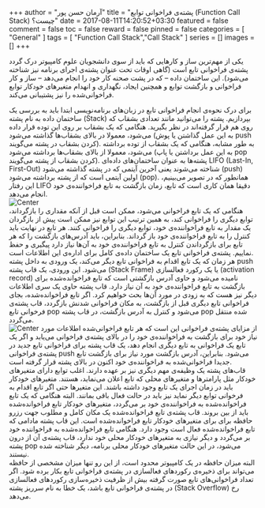 +++
author = "آرمان حسن پور"
title = "پشته‌ی فراخوانی توابع (Function Call Stack) چیست؟" 
date = 2017-08-11T14:20:52+03:30
featured = false
comment = false
toc = false
reward = false
pinned = false
categories = [
	"General"
]
tags = [
    "Function Call Stack","Call Stack"
]
series = []
images = []
+++

یکی از مهم‌ترین ساز و کارهایی که باید از سوی دانشجویان علوم کامپیوتر درک گردد پشته‌ی فراخوانی تابع است (گاهی اوقات تحت عنوان پشته‌ی اجرای برنامه نیز شناخته می‌شود). این ساختمان داده – که در پشت صحنه کار خود را انجام می‌دهد – ساز و کار فراخوانی و بازگشت توابع و همچنین ایجاد، نگهداری و انهدام متغیرهای خودکار توابع فراخوانی‌شده را نیز پشتیبانی می‌کند. 
<!--more-->

برای درک نحوه‌ی انجام فراخوانی تابع در زبان‌های برنامه‌نویسی ابتدا باید به بررسی یک ساختمان داده به نام پشته (Stack) بپردازیم. پشته را می‌توانید مانند تعدادی بشقاب که روی هم قرار گرفته‌اند در نظر بگیرید. هنگامی که یک بشقاب بر روی این توده قرار داده می‌شود، معمولا در بالای بشقاب‌ها گذاشته می‌شود (به این عمل گذاشتن یا پوش push کردن بشقاب در پشته می‌گویند). به طور مشابه، هنگامی که یک بشقاب از توده برداشته می‌شود، معمولا از بالای بشقاب‌ها برداشته می‌شود (به این عمل برداشتن یا پاپ pop کردن بشقاب از پشته می‌گویند). پشته‌ها به عنوان ساختمان‌های داده‌ای LIFO (Last-In, First-Out) شناخته می‌شوند یعنی آخرین آیتمی که در پشته گذاشته می‌شود (push) اولین آیتمی است که از پشته  برداشته می‌شود (pop). همانطور که در تصویر می‌بینیم، این رفتار LIFO دقیقا همان کاری است که تابع، زمان بازگشت به تابع فراخواننده‌ی خود انجام می‌دهد.
<br>
![Center](/call_stack_1.jpg#center)
<br>
هنگامی که یک تابع فراخوانی می‌شود، ممکن است قبل از آنکه مقداری را بازگرداند، توابع دیگری را فراخوانی کند، به همین ترتیب این توابع نیز ممکن است پیش از بازگردان یک مقدار به تابع فراخواننده‌ی خود، توابع دیگری را فراخوانی کنند. هر تابع در نهایت باید کنترل را به تابع فراخواننده‌ی خود باز گرداند. بنابراین، باید آدرس‌های بازگشت را که هر تابع برای بازگرداندن کنترل به تابع فراخواننده‌ی خود به آن‌ها نیاز دارد پیگیری و حفظ نماییم. پشته‌ی فراخوانی تابع یک ساختمان داده‌ی کامل برای اداره‌ی این اطلاعات است.
<br>
هر زمان که یک تابع اقدام به فراخوانی تابع دیگر می‌کند، یک ورودی به داخل پشته push می‌شود. این ورودی، یک قاب پشته (Stack Frame) یا یک رکورد فعالسازی (activation record) نامیده می‌شود و حاوی آدرس بازگشتی است که تابع فراخوانده‌شده برای بازگشت به تابع فراخواننده‌ی خود به آن نیاز دارد. قاب پشته حاوی یک سری اطلاعات دیگر نیز هست که به زودی در مورد آن‌ها بحث خواهیم کرد. اگر تابع فراخوانده‌شده، بجای فراخوانی تابع دیگری قبل از بازگشت، به مکان فراخوانی شدنش بازگردد، قاب پشته‌ی فرخوانی تابع pop می‌شود و کنترل به آدرس بازگشت، در قاب پشته pop شده منتقل می‌گردد.
<br>
![Center](/call_stack_2.jpg#center)
از مزایای پشته‌ی فراخوانی این است که هر تابع فراخوانی‌شده اطلاعات مورد نیاز خود برای بازگشت به فراخواننده‌ی خود را در بالای پشته‌ی فراخوانی می‌یابد و اگر یک تابع یک فراخوانی به تابع دیگری انجام دهد، یک قاب پشته برای فراخوانی تابع جدید در پشته‌ی فراخوانی push می‌شود. بنابراین، آدرس بازگشت مورد نیاز برای بازگشت تابع جدیدا فراخوانی‌شده به فراخواننده‌ی خود اکنون در بالای پشته قرار گرفته است.
<br>
قاب‌های پشته یک وظیفه‌ی مهم دیگری نیز بر عهده دارند. اغلب توابع دارای متغیر‌های خودکار مثل پارامترها و متغیرهای محلی که تابع اعلان می‌نماید، هستند. متغیرهای خودکار باید در زمان اجرای یک تابع وجود داشته باشند. این متغیرها حتی اگر تابع اقدام به فرخوانی توابع دیگر نماید نیز باید در حالت فعال باقی بمانند. البته هنگامی که یک تابع فراخوانده‌شده به فراخواننده‌ی خود بر می‌گردد، متغیرهای خودکار تابع فراخوانده‌شده باید از بین بروند. قاب پشته‌ی تابع فراخوانده‌شده یک مکان کامل و مطلوب جهت رزرو حافظه برای برای متغیرهای خودکار تابع فراخوانده‌شده است. این قاب پشته مادامی که تابع فراخوانده‌شده فعال است وجود دارد. هنگامی تابع فراخوانده‌شده به فراخواننده خود بر می‌گردد و دیگر نیازی به متغیرهای خودکار محلی خود ندارد، قاب پشته‌ی آن از درون پشته pop می‌شود، در این حالت متغیرهای خودکار محلی برنامه، دیگر شناخته شده نیستند.
<br>
البته میزان حافظه در یک کامپیوتر محدود است، از این رو تنها میزان مشخصی از حافظه می‌تواند برای ذخیره‌ی رکوردهای فعالسازی در پشته‌ی فراخوانی تابع بکار برده شود. اگر تعداد فراخوانی‌های تابع صورت گرفته بیش از ظرفیت ذخیره‌سازی رکوردهای فعالسازی در پشته‌ی فراخوانی تابع باشد، یک خطا به نام سرریز پشته (Stack Overflow) رخ می‌دهد.

